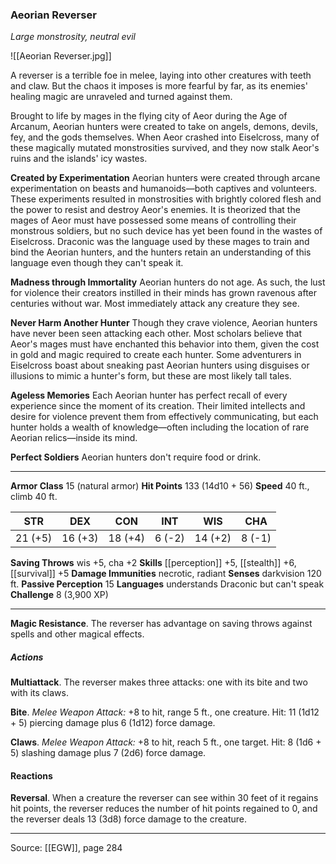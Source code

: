 ### Aeorian Reverser
_Large monstrosity, neutral evil_

![[Aeorian Reverser.jpg]]

A reverser is a terrible foe in melee, laying into other creatures with teeth and claw. But the chaos it imposes is more fearful by far, as its enemies' healing magic are unraveled and turned against them.


Brought to life by mages in the flying city of Aeor during the Age of Arcanum, Aeorian hunters were created to take on angels, demons, devils, fey, and the gods themselves. When Aeor crashed into Eiselcross, many of these magically mutated monstrosities survived, and they now stalk Aeor's ruins and the islands' icy wastes.

**Created by Experimentation** Aeorian hunters were created through arcane experimentation on beasts and humanoids—both captives and volunteers. These experiments resulted in monstrosities with brightly colored flesh and the power to resist and destroy Aeor's enemies. It is theorized that the mages of Aeor must have possessed some means of controlling their monstrous soldiers, but no such device has yet been found in the wastes of Eiselcross. Draconic was the language used by these mages to train and bind the Aeorian hunters, and the hunters retain an understanding of this language even though they can't speak it.

**Madness through Immortality** Aeorian hunters do not age. As such, the lust for violence their creators instilled in their minds has grown ravenous after centuries without war. Most immediately attack any creature they see.

**Never Harm Another Hunter** Though they crave violence, Aeorian hunters have never been seen attacking each other. Most scholars believe that Aeor's mages must have enchanted this behavior into them, given the cost in gold and magic required to create each hunter. Some adventurers in Eiselcross boast about sneaking past Aeorian hunters using disguises or illusions to mimic a hunter's form, but these are most likely tall tales.


**Ageless Memories** Each Aeorian hunter has perfect recall of every experience since the moment of its creation. Their limited intellects and desire for violence prevent them from effectively communicating, but each hunter holds a wealth of knowledge—often including the location of rare Aeorian relics—inside its mind.


**Perfect Soldiers** Aeorian hunters don't require food or drink.







---

**Armor Class** 15 (natural armor)
**Hit Points** 133 (14d10 + 56)
**Speed** 40 ft., climb 40 ft.

| STR     | DEX     | CON     | INT     | WIS     | CHA     |
|---------|---------|---------|---------|---------|---------|
| 21 (+5) | 16 (+3) | 18 (+4) | 6 (-2) | 14 (+2) | 8 (-1) |

**Saving Throws** wis +5, cha +2
**Skills** [[perception]] +5, [[stealth]] +6, [[survival]] +5
**Damage Immunities** necrotic, radiant
**Senses** darkvision 120 ft.
**Passive Perception** 15
**Languages** understands Draconic but can't speak
**Challenge** 8 (3,900 XP)

---

**Magic Resistance**. The reverser has advantage on saving throws against spells and other magical effects.

##### Actions
**Multiattack**. The reverser makes three attacks: one with its bite and two with its claws.

**Bite**. _Melee Weapon Attack:_ +8 to hit, range 5 ft., one creature. Hit: 11 (1d12 + 5) piercing damage plus 6 (1d12) force damage.

**Claws**. _Melee Weapon Attack:_ +8 to hit, reach 5 ft., one target. Hit: 8 (1d6 + 5) slashing damage plus 7 (2d6) force damage.

#### Reactions
**Reversal**. When a creature the reverser can see within 30 feet of it regains hit points, the reverser reduces the number of hit points regained to 0, and the reverser deals 13 (3d8) force damage to the creature.


---

Source: [[EGW]], page 284